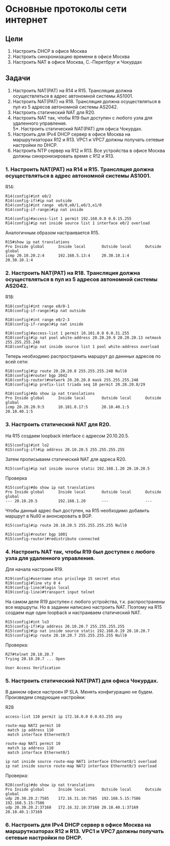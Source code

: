 # Основные протоколы сети интернет
## Цели  
1. Настроить DHCP в офисе Москва
2. Настроить синхронизацию времени в офисе Москва
3. Настроить NAT в офисе Москва, C.-Перетбруг и Чокурдах   
## Задачи
1. Настроить NAT(PAT) на R14 и R15. Трансляция должна осуществляться в адрес автономной системы AS1001.  
2. Настроить NAT(PAT) на R18. Трансляция должна осуществляться в пул из 5 адресов автономной системы AS2042.
3. Настроить статический NAT для R20.
4. Настроить NAT так, чтобы R19 был доступен с любого узла для удаленного управления.  
  5*. Настроить статический NAT(PAT) для офиса Чокурдах.  
6. Настроить для IPv4 DHCP сервер в офисе Москва на маршрутизаторах R12 и R13. VPC1 и VPC7 должны получать сетевые настройки по DHCP.
7. Настроить NTP сервер на R12 и R13. Все устройства в офисе Москва должны синхронизировать время с R12 и R13.

### 1. Настроить NAT(PAT) на R14 и R15. Трансляция должна осуществляться в адрес автономной системы AS1001.  

R14:
```
R14(config)#int e0/2
R14(config-if)#ip nat outside
R14(config)#int range  e0/0,e0/1,e0/3,e1/0
R14(config-if-range)#ip nat inside

R14(config)#access-list 1 permit 192.168.0.0 0.0.15.255
R14(config)#ip nat inside source list 1 interface e0/2 overload
```

Аналогичным образом настраивается R15.

```
R15#show ip nat translations 
Pro Inside global      Inside local       Outside local      Outside global
icmp 20.10.20.2:4      192.168.5.13:4     20.30.10.1:4       20.30.10.1:4
```
### 2. Настроить NAT(PAT) на R18. Трансляция должна осуществляться в пул из 5 адресов автономной системы AS2042.

R18:

```
R18(config)#int range e0/0-1
R18(config-if-range)#ip nat outside

R18(config)#int range e0/2-3   
R18(config-if-range)#ip nat inside

R18(config)#access-list 1 permit 10.101.0.0 0.0.31.255
R18(config)#ip nat pool white-address 20.20.20.9 20.20.20.13 netmask 255.255.255.248
R18(config)#ip nat inside source list 1 pool white-address overload
```
Теперь необходимо распространить маршрут до даннных адресов по всей сети:

```
R18(config)#ip route 20.20.20.8 255.255.255.248 Null0
R18(config)#router bgp 2042
R18(config-router)#network 20.20.20.8 mask 255.255.255.248
R18(config)#ip prefix-list triada seq 10 permit 20.20.20.8/29
```

```
R18(config)#do show ip nat translations 
Pro Inside global      Inside local       Outside local      Outside global
icmp 20.20.20.9:5      10.101.0.17:5      20.10.40.1:5       20.10.40.1:5
```

### 3. Настроить статический NAT для R20.

На R15 создаем loopback interface с адресом 20.10.20.5.

```
R15(config)#int lo2
R15(config-if)#ip address 20.10.20.5 255.255.255.255  
```
Затем прописываем статический NAT для адреса R20.
```
R15(config)#ip nat inside source static 192.168.1.20 20.10.20.5
```
Проверка
```
R15(config)#do show ip nat translations 
Pro Inside global      Inside local       Outside local      Outside global
--- 20.10.20.5         192.168.1.20       ---                ---
```

Чтобы данный адрес был доступен, на R15 необходимо добавить маршрут в Null0 и анонсировать в BGP.

```
R15(config)#ip route 20.10.20.5 255.255.255.255 Null0

R15(config)#router bgp 1001
R15(config-router)#redistribute connected 
```
### 4. Настроить NAT так, чтобы R19 был доступен с любого узла для удаленного управления.

Для начала настроим R19.

```
R19(config)#username otus privilege 15 secret otus
R19(config)#line vty 0 4
R19(config-line)#login local
R19(config-line)#transport input telnet 
```
На самом деле R19 доступен с любого устройства, т.к. распространены все маршруты. Но в задании написано настроить NAT.
Поэтому на R15 создаем еще один loopback и настраиваем статический NAT.

```
R15(config)#int lo3
R15(config-if)#ip address 20.10.20.7 255.255.255.255
R15(config)#ip nat inside source static 192.168.0.19 20.10.20.7
R15(config)#ip route 20.10.20.7 255.255.255.255 Null0
```
Проверка:

```
R27#telnet 20.10.20.7
Trying 20.10.20.7 ... Open

User Access Verification
```
 ### 5. Настроить статический NAT(PAT) для офиса Чокурдах.

В данном офисе настроен IP SLA. Менять конфигурацию не будем. Произведем следующие настройки:

R28

```
access-list 110 permit ip 172.16.0.0 0.0.63.255 any

route-map NAT2 permit 10
 match ip address 110
 match interface Ethernet0/3

route-map NAT1 permit 10
 match ip address 110
 match interface Ethernet0/1

ip nat inside source route-map NAT1 interface Ethernet0/1 overload
ip nat inside source route-map NAT2 interface Ethernet0/3 overload
```
Проверка:

```
R28(config)#do show ip nat translations 
Pro Inside global      Inside local       Outside local      Outside global
udp 20.30.20.2:7585    172.16.31.10:7585  192.168.5.15:7586  192.168.5.15:7586
udp 20.30.20.2:37168   172.16.32.10:37168 20.10.40.1:37169   20.10.40.1:37169
```
### 6. Настроить для IPv4 DHCP сервер в офисе Москва на маршрутизаторах R12 и R13. VPC1 и VPC7 должны получать сетевые настройки по DHCP.

